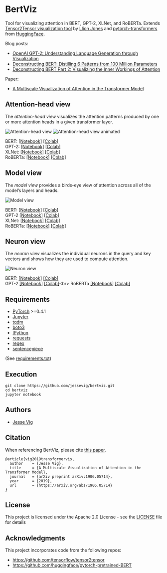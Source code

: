 # BertViz

Tool for visualizing attention in BERT, GPT-2, XLNet, and RoBERTa. Extends [Tensor2Tensor visualization tool](https://github.com/tensorflow/tensor2tensor/tree/master/tensor2tensor/visualization) by [Llion Jones](https://medium.com/@llionj) and [pytorch-transformers](https://github.com/huggingface/pytorch-transformers) from [HuggingFace](https://github.com/huggingface).

Blog posts:
* [OpenAI GPT-2: Understanding Language Generation through Visualization](https://towardsdatascience.com/openai-gpt-2-understanding-language-generation-through-visualization-8252f683b2f8)
* [Deconstructing BERT: Distilling 6 Patterns from 100 Million Parameters](https://towardsdatascience.com/deconstructing-bert-distilling-6-patterns-from-100-million-parameters-b49113672f77)
* [Deconstructing BERT Part 2: Visualizing the Inner Workings of Attention](https://towardsdatascience.com/deconstructing-bert-part-2-visualizing-the-inner-workings-of-attention-60a16d86b5c1)

Paper:
* [A Multiscale Visualization of Attention in the Transformer Model](https://arxiv.org/pdf/1906.05714.pdf)

## Attention-head view

The *attention-head view* visualizes the attention patterns produced by one or more attention heads in a given transformer layer.

![Attention-head view](https://raw.githubusercontent.com/jessevig/bertviz/master/images/head_thumbnail_left.png) ![Attention-head view animated](https://raw.githubusercontent.com/jessevig/bertviz/master/images/head_thumbnail_right.gif)

 BERT:
 [[Notebook]](https://github.com/jessevig/bertviz/blob/master/head_view_bert.ipynb)
  [[Colab]](https://colab.research.google.com/drive/1pS-eegmUz9EqXJw22VbVIHlHoXjNaYuc)<br>
 GPT-2:
  [[Notebook]](https://github.com/jessevig/bertviz/blob/master/head_view_gpt2.ipynb)
[[Colab]](https://colab.research.google.com/drive/1qEJ4HiKy9XUKgu0t5SBNurkPAdEPnzke)<br>
 XLNet: [[Notebook]](https://github.com/jessevig/bertviz/blob/master/head_view_xlnet.ipynb)
[[Colab]](https://colab.research.google.com/drive/1zy_yHOdcz3KpCA6HYrxrEx6cL1VZ4sSq)<br>
RoBERTa: [[Notebook]](https://github.com/jessevig/bertviz/blob/master/head_view_roberta.ipynb)
[[Colab]](https://colab.research.google.com/drive/1nk72i9cwaYNujpzKoqoEoaWtB76f9a0i)

## Model view 

The *model view* provides a birds-eye view of attention across all of the model’s layers  and heads.

![Model view](https://raw.githubusercontent.com/jessevig/bertviz/master/images/model_thumbnail.png)

BERT: [[Notebook]](https://github.com/jessevig/bertviz/blob/master/model_view_bert.ipynb)
[[Colab]](https://colab.research.google.com/drive/1A6xDAwAY-8MGHs3sCmy1QKUjC5O9f-4K)<br>
GPT-2
[[Notebook]](https://github.com/jessevig/bertviz/blob/master/model_view_gpt2.ipynb)
[[Colab]](https://colab.research.google.com/drive/1lwo9tG1ncmCX7FAEnqSxbPVECdZRy8Nn)<br>
 XLNet: [[Notebook]](https://github.com/jessevig/bertviz/blob/master/model_view_xlnet.ipynb)
 [[Colab]](https://colab.research.google.com/drive/1u4f3GIwusU9xiIRbxOxDUlDaMUUq6-Ba)<br>
 RoBERTa: [[Notebook]](https://github.com/jessevig/bertviz/blob/master/model_view_roberta.ipynb)
 [[Colab]](https://colab.research.google.com/drive/190BnK5UPeoVrRA9VkmQxWng2-K2RhfyH)

## Neuron view 
The *neuron view* visualizes the individual neurons in the query and key vectors and shows how they are used to compute attention.

![Neuron view](https://raw.githubusercontent.com/jessevig/bertviz/master/images/neuron_thumbnail.png)

BERT: [[Notebook]](https://github.com/jessevig/bertviz/blob/master/neuron_view_bert.ipynb) 
[[Colab]](https://colab.research.google.com/drive/1m37iotFeubMrp9qIf9yscXEL1zhxTN2b)<br>
GPT-2
[[Notebook]](https://github.com/jessevig/bertviz/blob/master/neuron_view_gpt2.ipynb) 
[[Colab]](https://colab.research.google.com/drive/1s8XCCyxsKvNRWNzjWi5Nl8ZAYZ5YkLm_)<br>
RoBERTa
[[Notebook]](https://github.com/jessevig/bertviz/blob/master/neuron_view_roberta.ipynb) 
[[Colab]](https://colab.research.google.com/drive/1rsHzCWXibhp4sgfVlqE39W3UB5NnongL)


## Requirements

* [PyTorch](https://pytorch.org/) >=0.4.1
* [Jupyter](https://jupyter.org/install)
* [tqdm](https://pypi.org/project/tqdm/)
* [boto3](https://pypi.org/project/boto3/)
* [IPython](https://pypi.org/project/ipython/)
* [requests](https://pypi.org/project/requests/)
* [regex](https://pypi.org/project/regex/)
* [sentencepiece](https://pypi.org/project/sentencepiece/)

(See [requirements.txt](https://github.com/jessevig/bertviz/blob/master/requirements.txt))

## Execution

```
git clone https://github.com/jessevig/bertviz.git
cd bertviz
jupyter notebook
```

## Authors

* [Jesse Vig](https://github.com/jessevig)

## Citation

When referencing BertViz, please cite [this paper](https://arxiv.org/abs/1906.05714).

```
@article{vig2019transformervis,
  author    = {Jesse Vig},
  title     = {A Multiscale Visualization of Attention in the Transformer Model},
  journal   = {arXiv preprint arXiv:1906.05714},
  year      = {2019},
  url       = {https://arxiv.org/abs/1906.05714}
}
```

## License

This project is licensed under the Apache 2.0 License - see the [LICENSE](LICENSE) file for details

## Acknowledgments

This project incorporates code from the following repos:
* https://github.com/tensorflow/tensor2tensor
* https://github.com/huggingface/pytorch-pretrained-BERT
